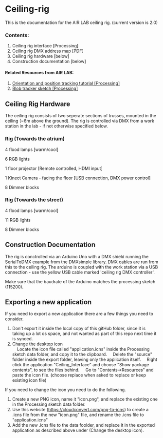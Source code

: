 # Ceiling-rig

This is the documentation for the AIR LAB ceiling rig. (current version is 2.0)

### Contents:

1. Ceiling rig interface [Processing]
2. Ceiling rig DMX address map [PDF]
3. Ceiling rig hardware [below]
4. Construction documentation [below]

#### Related Resources from AIR LAB:
1. <a href="https://github.com/airlabitu/Tutorials/tree/master/Orientation_and_position_tracker" target="_blank"> Orientation and position tracking tutorial [Processing]</a>
2.  <a href="https://github.com/airlabitu/Processing-kinect-blob-tracker.git" target="_blank">Blob tracker sketch [Processing]</a>

## Ceiling Rig Hardware

The ceiling rig consists of two seperate sections of trusses, mounted in the ceiling (~6m above the ground). The
rig is controlled via DMX from a work station in the lab - if not otherwise specified below.

### Rig (Towards the atrium)

4 flood lamps [warm/cool]

6 RGB lights

1 floor projector [Remote controlled, HDMI input]

1 Kinect Camera - facing the floor [USB connection, DMX power control]

8 Dimmer blocks


### Rig (Towards the street)

4 flood lamps [warm/cool]

11 RGB lights

8 Dimmer blocks


## Construction Documentation

The rig is conctrolled via an Arduino Uno with a DMX shield running the SerialToDMX example from the DMXsimple library. DMX cables are run from this to the ceiling rig. The arduino is coupled with the work station via a USB connection - use the yellow USB cable marked 'ceiling rig DMX controller'. 

Make sure that the baudrate of the Arduino matches the processing sketch (115200).

## Exporting a new application
If you need to export a new application there are a few things you need to consider.

1. Don't export it inside the local copy of this gitHub folder, since it is taking up a lot os space, and not wanted as part of this repo next time it is synced.
2. Change the desktop icon<br>
&nbsp;&nbsp;&nbsp;&nbsp;Locate the icon file called "application.icns" inside the Processing sketch data folder, and copy it to the clipboard.
&nbsp;&nbsp;&nbsp;&nbsp;Delete the "source" folder inside the export folder, leaving only the application itself.
&nbsp;&nbsp;&nbsp;&nbsp;Right click the application "Ceiling_Interface" and choose "Show package contents", to see the files behind.
&nbsp;&nbsp;&nbsp;&nbsp;Go to "Contents->Resources" and paste the icon file. (choose replace when asked to replace or keep existing icon file)

If you need to change the icon you need to do the following.
1. Create a new PNG icon, name it "icon.png", and replace the existing one in the Processing sketch data folder.
2. Use this website (https://cloudconvert.com/png-to-icns) to create a .icns file from the new "icon.png" file, and rename the .icns file to "application.icns"
3. Add the new .icns file to the data foolder, and replace it in the exported application as described above under (Change the desktop icon).
  
